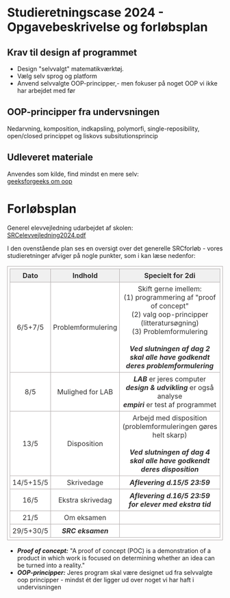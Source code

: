 # Studieretningscase 2024 - Opgavebeskrivelse og forløbsplan

## Krav til design af programmet

- Design "selvvalgt" matematikværktøj.     
- Vælg selv sprog og platform 
- Anvend selvvalgte OOP-principper,- men fokuser på noget OOP vi ikke har arbejdet med før

## OOP-principper fra undervsningen
Nedarvning, komposition, indkapsling, polymorfi, single-reposibility, open/closed princippet og liskovs subsitutionsprincip

## Udleveret materiale

Anvendes som kilde, find mindst en mere selv:   
[geeksforgeeks om oop](https://www.geeksforgeeks.org/best-practices-of-object-oriented-programming-oop/)

# Forløbsplan

Generel elevvejledning udarbejdet af skolen:   
[SRCelevvejledning2024.pdf](SRCelevvejledning2024.pdf)

I den ovenstående plan ses en oversigt over det generelle SRCforløb - vores studieretninger afviger på nogle punkter, som i kan læse nedenfor:

<html>
<head>
	<style>
		table {
			border:1px solid #b3adad;
			border-collapse:collapse;
			padding:5px;
		}
		table th {
			border:1px solid #b3adad;
			padding:5px;
			background: #f0f0f0;
			color: #313030;
		}
		table td {
			border:1px solid #b3adad;
			text-align:center;
			padding:5px;
			background: #ffffff;
			color: #313030;
		}
	</style>
</head>
</html>

| Dato      | Indhold             | Specielt for 2di                                                              |
|-----------|---------------------|-------------------------------------------------------------------------------|
| 6/5+7/5   | Problemformulering  | Skift gerne imellem: <br> (1) programmering af "proof of concept" <br> (2) valg oop-principper (litteratursøgning) <br> (3) Problemformulering <br><br> ***Ved slutningen af dag 2 skal alle have godkendt deres problemformulering*** |
| 8/5       | Mulighed for LAB    | ***LAB*** er jeres computer <br> ***design & udvikling*** er også analyse <br> ***empiri*** er test af programmet |
| 13/5      | Disposition         | Arbejd med disposition (problemformuleringen gøres helt skarp) <br><br> ***Ved slutningen af dag 4 skal alle have godkendt deres disposition*** |
| 14/5+15/5 | Skrivedage          | ***Aflevering d.15/5 23:59***                                                 |
| 16/5      | Ekstra skrivedag    | ***Aflevering d.16/5 23:59*** <br> ***for elever med ekstra tid***            |
| 21/5      | Om eksamen          |                                                                               |
| 29/5+30/5 | ***SRC eksamen***   |                                                                               | 


- ***Proof of concept:*** "A proof of concept (POC) is a demonstration of a product in which work is focused on determining whether an idea can be turned into a reality."
- ***OOP-principper:*** Jeres program skal være designet ud fra selvvalgte oop principper - mindst ét der ligger ud over noget vi har haft i undervisningen 

